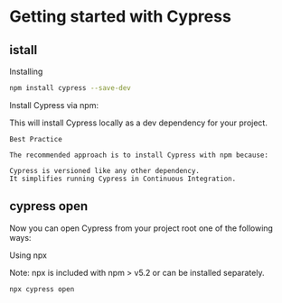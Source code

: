 # Getting started with Cypress

## istall

Installing

```bash
npm install cypress --save-dev
```

Install Cypress via npm:

This will install Cypress locally as a dev dependency for your project.

`Best Practice`

```
The recommended approach is to install Cypress with npm because:

Cypress is versioned like any other dependency.
It simplifies running Cypress in Continuous Integration.
```

## cypress open

Now you can open Cypress from your project root one of the following ways:

Using npx

Note: npx is included with npm > v5.2 or can be installed separately.

```bash
npx cypress open
```
